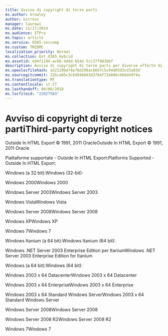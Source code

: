 ```yaml
---
title: Avviso di copyright di terze parti
ms.author: krowley
author: kccross
manager: laurawi
ms.date: 11/17/2014
ms.audience: ITPro
ms.topic: article
ms.service: O365-seccomp
ms.custom: TN2DMC
localization_priority: Normal
ms.collection: Ent_O365_Hybrid
ms.assetid: e94f1244-acb8-4ddd-b54e-5cc37f903bbf
description: Avviso di copyright di terze parti per diverse offerte di Microsoft
ms.openlocfilehash: a52129b474e78d290acb6b7c5c94d05d3cd3a93d
ms.sourcegitcommit: 22bca85c3c6d946083d3784f72e886c068d49f4a
ms.translationtype: MT
ms.contentlocale: it-IT
ms.lasthandoff: 08/06/2018
ms.locfileid: "22027583"
---
```

# <a name="third-party-copyright-notices"></a><span data-ttu-id="67497-103">Avviso di copyright di terze parti</span><span class="sxs-lookup"><span data-stu-id="67497-103">Third-party copyright notices</span></span>

<span data-ttu-id="67497-104">Outside In HTML Export © 1991, 2011 Oracle</span><span class="sxs-lookup"><span data-stu-id="67497-104">Outside In HTML Export © 1991, 2011 Oracle</span></span>
  
<span data-ttu-id="67497-105">Piattaforme supportate - Outside In HTML Export:</span><span class="sxs-lookup"><span data-stu-id="67497-105">Platforms Supported - Outside In HTML Export:</span></span>
  
<span data-ttu-id="67497-106">Windows (a 32 bit):</span><span class="sxs-lookup"><span data-stu-id="67497-106">Windows (32-bit):</span></span>
  
<span data-ttu-id="67497-107">Windows 2000</span><span class="sxs-lookup"><span data-stu-id="67497-107">Windows 2000</span></span>
  
<span data-ttu-id="67497-108">Windows Server 2003</span><span class="sxs-lookup"><span data-stu-id="67497-108">Windows Server 2003</span></span>
  
<span data-ttu-id="67497-109">Windows Vista</span><span class="sxs-lookup"><span data-stu-id="67497-109">Windows Vista</span></span>
  
<span data-ttu-id="67497-110">Windows Server 2008</span><span class="sxs-lookup"><span data-stu-id="67497-110">Windows Server 2008</span></span>
  
<span data-ttu-id="67497-111">Windows XP</span><span class="sxs-lookup"><span data-stu-id="67497-111">Windows XP</span></span>
  
<span data-ttu-id="67497-112">Windows 7</span><span class="sxs-lookup"><span data-stu-id="67497-112">Windows 7</span></span>
  
<span data-ttu-id="67497-113">Windows Itanium (a 64 bit):</span><span class="sxs-lookup"><span data-stu-id="67497-113">Windows Itanium (64 bit):</span></span>
  
<span data-ttu-id="67497-114">Windows .NET Server 2003 Enterprise Edition per Itanium</span><span class="sxs-lookup"><span data-stu-id="67497-114">Windows .NET Server 2003 Enterprise Edition for Itanium</span></span>
  
<span data-ttu-id="67497-115">Windows (a 64 bit):</span><span class="sxs-lookup"><span data-stu-id="67497-115">Windows (64 bit):</span></span>
  
<span data-ttu-id="67497-116">Windows 2003 x 64 Datacenter</span><span class="sxs-lookup"><span data-stu-id="67497-116">Windows 2003 x 64 Datacenter</span></span>
  
<span data-ttu-id="67497-117">Windows 2003 x 64 Enterprise</span><span class="sxs-lookup"><span data-stu-id="67497-117">Windows 2003 x 64 Enterprise</span></span>
  
<span data-ttu-id="67497-118">Windows 2003 x 64 Standard Windows Server</span><span class="sxs-lookup"><span data-stu-id="67497-118">Windows 2003 x 64 Standard Windows Server</span></span>
  
<span data-ttu-id="67497-119">Windows Server 2008</span><span class="sxs-lookup"><span data-stu-id="67497-119">Windows Server 2008</span></span>
  
<span data-ttu-id="67497-120">Windows Server 2008 R2</span><span class="sxs-lookup"><span data-stu-id="67497-120">Windows Server 2008 R2</span></span>
  
<span data-ttu-id="67497-121">Windows 7</span><span class="sxs-lookup"><span data-stu-id="67497-121">Windows 7</span></span>
  

